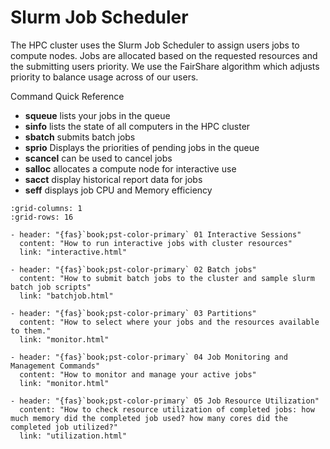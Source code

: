 # Slurm Job Scheduler

The HPC cluster uses the Slurm Job Scheduler to assign users jobs to compute nodes.  Jobs are allocated based on the 
requested resources and the submitting users priority.  We use the FairShare algorithm which adjusts priority to 
balance usage across of our users.

Command Quick Reference
- **squeue** lists your jobs in the queue
- **sinfo** lists the state of all computers in the HPC cluster
- **sbatch** submits batch jobs
- **sprio** Displays the priorities of pending jobs in the queue
- **scancel** can be used to cancel jobs
- **salloc** allocates a compute node for interactive use
- **sacct** display historical report data for jobs
- **seff** displays job CPU and Memory efficiency

```{gallery-grid}
:grid-columns: 1
:grid-rows: 16

- header: "{fas}`book;pst-color-primary` 01 Interactive Sessions"
  content: "How to run interactive jobs with cluster resources"
  link: "interactive.html"

- header: "{fas}`book;pst-color-primary` 02 Batch jobs"
  content: "How to submit batch jobs to the cluster and sample slurm batch job scripts"
  link: "batchjob.html"

- header: "{fas}`book;pst-color-primary` 03 Partitions"
  content: "How to select where your jobs and the resources available to them."
  link: "monitor.html"

- header: "{fas}`book;pst-color-primary` 04 Job Monitoring and Management Commands"
  content: "How to monitor and manage your active jobs"
  link: "monitor.html"

- header: "{fas}`book;pst-color-primary` 05 Job Resource Utilization"
  content: "How to check resource utilization of completed jobs: how much memory did the completed job used? how many cores did the completed job utilized?"
  link: "utilization.html"


```


